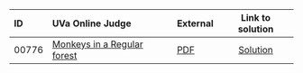 | ID | UVa Online Judge | External | Link to solution |
|:---|:---|:---|:---:|
| 00776 | [Monkeys in a Regular forest](https://onlinejudge.org/index.php?option=com_onlinejudge&Itemid=8&category=667&page=show_problem&problem=717) | [PDF](https://onlinejudge.org/external/7/776.pdf) | [Solution](https://github.com/versenyi98/uva-solutions/tree/main/solutions/00776%20-%20Monkeys%20in%20a%20Regular%20forest)|
